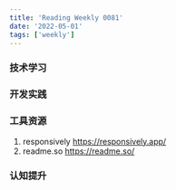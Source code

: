 ```yaml
---
title: 'Reading Weekly 0081'
date: '2022-05-01'
tags: ['weekly']
---
```


### 技术学习

### 开发实践

### 工具资源

1. responsively https://responsively.app/
2. readme.so https://readme.so/

### 认知提升
